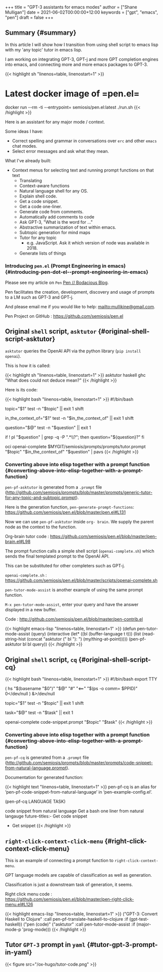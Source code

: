 +++
title = "GPT-3 assistants for emacs modes"
author = ["Shane Mulligan"]
date = 2021-06-02T00:00:00+12:00
keywords = ["gpt", "emacs", "pen"]
draft = false
+++

## Summary {#summary}

In this article I will show how I transition
from using shell script to emacs lisp with my
'any topic' tutor in emacs lisp.

I am working on integrating GPT-3, GPT-j and
more GPT completion engines into emacs, and
connecting more and more emacs packages to
GPT-3.

{{< highlight sh "linenos=table, linenostart=1" >}}
# Latest docker image of =pen.el=
docker run --rm -ti --entrypoint= semiosis/pen.el:latest ./run.sh
{{< /highlight >}}

Here is an assistant for any major mode / context.

<!-- Play on asciinema.com -->
<!-- <a title="asciinema recording" href="https://asciinema.org/a/MS8xMQfLoExEVyh4Nqu9fX49b" target="_blank"><img alt="asciinema recording" src="https://asciinema.org/a/MS8xMQfLoExEVyh4Nqu9fX49b.svg" /></a> -->
<!-- Play on the blog -->
<script src="https://asciinema.org/a/MS8xMQfLoExEVyh4Nqu9fX49b.js" id="asciicast-MS8xMQfLoExEVyh4Nqu9fX49b" async></script>

Some ideas I have:

-   Correct spelling and grammar in conversations over `erc` and other `emacs` chat modes.
-   Select error messages and ask what they mean.

What I've already built:

-   Context menus for selecting text and running prompt functions on that text
    -   Translating
    -   Context-aware functions
    -   Natural language shell for any OS.
    -   Explain shell code.
    -   Get a code snippet.
    -   Get a code one-liner.
    -   Generate code from comments.
    -   Automatically add comments to code
    -   Ask GPT-3, "What is the word for ..."
    -   Abstractive summarization of text within emacs.
    -   Subtopic generation for mind maps
    -   Tutor for any topic
        -   e.g. JavaScript. Ask it which version of node was available in 2018.
    -   Generate lists of things


### Introducing `pen.el` (Prompt Engineering in emacs) {#introducing-pen-dot-el--prompt-engineering-in-emacs}

Please see my article on `Pen`  [Pen // Bodacious Blog](https://mullikine.github.io/posts/pen/).

Pen facilitates the creation, development,
discovery and usage of prompts to a LM such as
GPT-3 and GPT-j.

And please email me if you would like to help: <mailto:mullikine@gmail.com>.

Pen Project on GitHub
: <https://github.com/semiosis/pen.el>


## Original `shell` script, `asktutor` {#original-shell-script-asktutor}

`asktutor` queries the OpenAI API via the python library (`pip install openai`).

This is how it is called:

{{< highlight sh "linenos=table, linenostart=1" >}}
asktutor haskell ghc "What does could not deduce mean?"
{{< /highlight >}}

Here is its code:

{{< highlight bash "linenos=table, linenostart=1" >}}
#!/bin/bash

topic="$1"
test -n "$topic" || exit 1
shift

in_the_context_of="$1"
test -n "$in_the_context_of" || exit 1
shift

question="$@"
test -n "$question" || exit 1

if ! pl "$question" | grep -q -P ".*\\?"; then
    question="${question}?"
fi

oci openai-complete $MYGIT/semiosis/prompts/prompts/tutor.prompt "$topic" "$in_the_context_of" "$question" | pavs
{{< /highlight >}}


### Converting above into elisp together with a prompt function {#converting-above-into-elisp-together-with-a-prompt-function}

`pen-pf-asktutor` is generated from a `.prompt` file (<http://github.com/semiosis/prompts/blob/master/prompts/generic-tutor-for-any-topic-and-subtopic.prompt>).

Here is the generation function, `pen-generate-prompt-functions`: <https://github.com/semiosis/pen.el/blob/master/pen.el#L131>

Now we can use `pen-pf-asktutor` inside `org-
brain`. We supply the parent node as the
context to the function.

Org-brain tutor code
: <https://github.com/semiosis/pen.el/blob/master/pen-brain.el#L98>

The prompt function calls a simple shell script (`openai-complete.sh`) which sends the final templated prompt to the OpenAI API.

This can be substituted for other completers such as GPT-j.

`openai-complete.sh`
: <https://github.com/semiosis/pen.el/blob/master/scripts/openai-complete.sh>

`pen-tutor-mode-assist` is another example of using the same prompt function.

`M-x pen-tutor-mode-assist`, enter your query and have the answer displayed in a new buffer.

Code
: <http://github.com/semiosis/pen.el/blob/master/pen-contrib.el>

<!--listend-->

{{< highlight emacs-lisp "linenos=table, linenostart=1" >}}
(defun pen-tutor-mode-assist (query)
  (interactive (let* ((bl (buffer-language t t)))
                 (list
                  (read-string-hist
                   (concat "asktutor (" bl "): ")
                   (my/thing-at-point)))))
  (pen-pf-asktutor bl bl query))
{{< /highlight >}}


## Original `shell` script, `cq` {#original-shell-script-cq}

{{< highlight bash "linenos=table, linenostart=1" >}}
#!/bin/bash
export TTY

( hs "$(basename "$0")" "$@" "#" "<==" "$(ps -o comm= $PPID)" 0</dev/null ) &>/dev/null

topic="$1"
test -n "$topic" || exit 1
shift

task="$@"
test -n "$task" || exit 1

openai-complete code-snippet.prompt "$topic" "$task"
{{< /highlight >}}


### Converting above into elisp together with a prompt function {#converting-above-into-elisp-together-with-a-prompt-function}

`pen-pf-cq` is generated from a `.prompt` file (<http://github.com/semiosis/prompts/blob/master/prompts/code-snippet-from-natural-language.prompt>).

Documentation for generated function:

{{< highlight text "linenos=table, linenostart=1" >}}
pen-pf-cq is an alias for ‘pen-pf-code-snippet-from-natural-language’
in ‘pen-example-config.el’.

(pen-pf-cq LANGUAGE TASK)

code snippet from natural language
Get a bash one liner from natural langauge
future-titles:- Get code snippet
- Get snippet
{{< /highlight >}}

<!-- Play on asciinema.com -->
<!-- <a title="asciinema recording" href="https://asciinema.org/a/foNqrgSZLJcDPDsaqanffOJSY" target="_blank"><img alt="asciinema recording" src="https://asciinema.org/a/foNqrgSZLJcDPDsaqanffOJSY.svg" /></a> -->
<!-- Play on the blog -->
<script src="https://asciinema.org/a/foNqrgSZLJcDPDsaqanffOJSY.js" id="asciicast-foNqrgSZLJcDPDsaqanffOJSY" async></script>


## `right-click-context-click-menu` {#right-click-context-click-menu}

This is an example of connecting a prompt function to `right-click-context-menu`.

GPT language models are capable of classification as well as generation.

Classification is just a downstream task of generation, it seems.

Right click menu code
: <https://github.com/semiosis/pen.el/blob/master/pen-right-click-menu.el#L126>

<!--listend-->

{{< highlight emacs-lisp "linenos=table, linenostart=1" >}}
("GPT-3: Convert Haskell to Clojure"
 :call pen-pf-translate-haskell-to-clojure
 :if (gpt-test-haskell))
("pen (code)"
 ("asktutor"
  :call pen-tutor-mode-assist
  :if (major-mode-p 'prog-mode)))
{{< /highlight >}}


## Tutor `GPT-3` prompt in `yaml` {#tutor-gpt-3-prompt-in-yaml}

{{< figure src="/ox-hugo/tutor-code.png" >}}